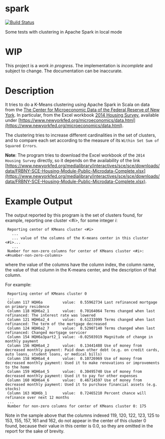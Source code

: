 # spark

[![Build Status](https://travis-ci.org/je-nunez/spark.svg?branch=master)](https://travis-ci.org/je-nunez/spark)

Some tests with clustering in Apache Spark in local mode

# WIP

This project is a *work in progress*. The implementation is *incomplete* and subject to change. The documentation can be inaccurate.

# Description

It tries to do a K-Means clustering using Apache Spark in Scala on data from the [The Center for Microeconomic Data of the Federal Reserve of New York](https://www.newyorkfed.org/microeconomics/index.html). In particular, from the Excel workbook [2014 Housing Survey](https://www.newyorkfed.org/medialibrary/interactives/sce/sce/downloads/data/FRBNY-SCE-Housing-Module-Public-Microdata-Complete.xlsx), available under [https://www.newyorkfed.org/microeconomics/data.html](https://www.newyorkfed.org/microeconomics/data.html).

The clustering tries to increase different cardinalities in the set of clusters, and to compare each set according to the measure of its `Within Set Sum of Squared Errors`.

**Note**: The program tries to download the Excel workbook of the `2014 Housing Survey` directly, so it depends on the availability of the link [https://www.newyorkfed.org/medialibrary/interactives/sce/sce/downloads/data/FRBNY-SCE-Housing-Module-Public-Microdata-Complete.xlsx](https://www.newyorkfed.org/medialibrary/interactives/sce/sce/downloads/data/FRBNY-SCE-Housing-Module-Public-Microdata-Complete.xlsx).

# Example Output

The output reported by this program is the set of clusters found, for example, reporting one cluster *<#i>*, for some integer *i*:

     Reporting center of KMeans cluster <#i>
       ...
       ... value of the columns of the K-means center in this cluster <#i>...
       ...
     Number for non-zero columns for center of KMeans cluster <#i>: <#number-non-zero-columns>

where the value of the columns have the column index, the column name, the value of that column in the K-means center, and the description of that column.

For example:

     Reporting center of KMeans cluster 0
     ...
     Column 117 HQH6a         value:  0.55962734 Last refinanced mortgage on primary residence
     Column 118 HQH6a2_1      value:  0.70164064 Terms changed when last refinanced: The interest rate was lowered
     Column 121 HQH6a2_4      value:  0.61233999 Terms changed when last refinanced: The term of the mortgage decreased
     Column 124 HQH6a2_7      value:  0.52907140 Terms changed when last refinanced: Changed mortgage servicer
     Column 154 HQH6a3part2_1 value: -0.02503919 Magnitude of change in monthly payment
     Column 156 HQH6a4_2      value:  0.13441488 Use of money from decreased monthly payment: Paid down other debt (e.g. on credit cards, auto loans, student loans, or medical bills)
     Column 158 HQH6a4_4      value:  0.10726969 Use of money from decreased monthly payment: Used it to make renovations or improvements to the home
     Column 159 HQH6a4_5      value:  0.30495740 Use of money from decreased monthly payment: Used it to pay for other expenses
     Column 160 HQH6a4_6      value:  0.46714597 Use of money from decreased monthly payment: Used it to purchase financial assets (e.g. stocks)
     Column 163 HQH6b_1       value:  0.72465210 Percent chance will refinance over next 12 months
     ...
     Number for non-zero columns for center of KMeans cluster 0: 175

Note in the sample above that the columns indexed 119, 120, 122, 123, 125 to 153, 155, 157, 161 and 162, do not appear in the center of this cluster 0 found, because their value in this center is 0.0, so they are omitted in the report for the sake of brevity.


